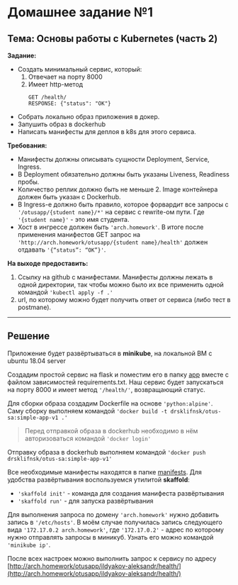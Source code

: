 # Домашнее задание №1
## Тема: Основы работы с Kubernetes (часть 2)

**Задание:**
* Создать минимальный сервис, который:
    1. Отвечает на порту 8000
    2. Имеет http-метод
        ```
        GET /health/
        RESPONSE: {"status": "OK"}
        ```
* Cобрать локально образ приложения в докер.
* Запушить образ в dockerhub
* Написать манифесты для деплоя в k8s для этого сервиса.

**Требования:**
* Манифесты должны описывать сущности Deployment, Service, Ingress.
* В Deployment обязательно должны быть указаны Liveness, Readiness пробы.
* Количество реплик должно быть не меньше 2. Image контейнера должен быть указан с Dockerhub.
* В Ingress-е должно быть правило, которое форвардит все запросы с `'/otusapp/{student name}/*'` на сервис с rewrite-ом пути. Где `'{student name}'` - это имя студента.
* Хост в ингрессе должен быть `'arch.homework'`. В итоге после применения манифестов GET запрос на `'http://arch.homework/otusapp/{student name}/health'` должен отдавать `'{“status”: “OK”}'`.

**На выходе предоставить:**
1. Ссылку на github c манифестами. Манифесты должны лежать в одной директории, так чтобы можно было их все применить одной командой `'kubectl apply -f .'`
2. url, по которому можно будет получить ответ от сервиса (либо тест в postmanе).

---

## Решение
Приложение будет развёртываться в **minikube**, на локальной ВМ с ubuntu 18.04 server

Создадим простой сервис на flask и поместим его в папку [app](app/) вместе с файлом зависимостей requirements.txt. Наш сервис будет запускаться на порту 8000 и имеет метод `'/health/'`, возвращающий статус.

Для сборки образа создадим Dockerfile на основе `'python:alpine'`. Саму сборку выполняем командой `'docker build -t drsklifnsk/otus-sa:simple-app-v1 .'`
> Перед отправкой образа в dockerhub необходимо в нём авторизоваться командой `'docker login'`

Отправку образа в dockerhub выполняем командой `'docker push drsklifnsk/otus-sa:simple-app-v1'`

Все необходимые манифесты находятся в папке [manifests](manifests/). Для удобства развёртывания воспользуемся утилитой **skaffold**:
* `'skaffold init'` - команда для создания манифеста развёртывания
* `'skaffold run'` - для запуска развёртывания

Для выполнения запроса по домену `'arch.homework'` нужно добавить запись в `'/etc/hosts'`. В моём случае получилась запись следующего вида `'172.17.0.2 arch.homework'`, где `'172.17.0.2'` - адрес по которому нужно отправлять запросы в миникуб. Узнать его можно командой `'minikube ip'`.

После всех настроек можно выполнить запрос к сервису по адресу [http://arch.homework/otusapp/ildyakov-aleksandr/health/](http://arch.homework/otusapp/ildyakov-aleksandr/health/)